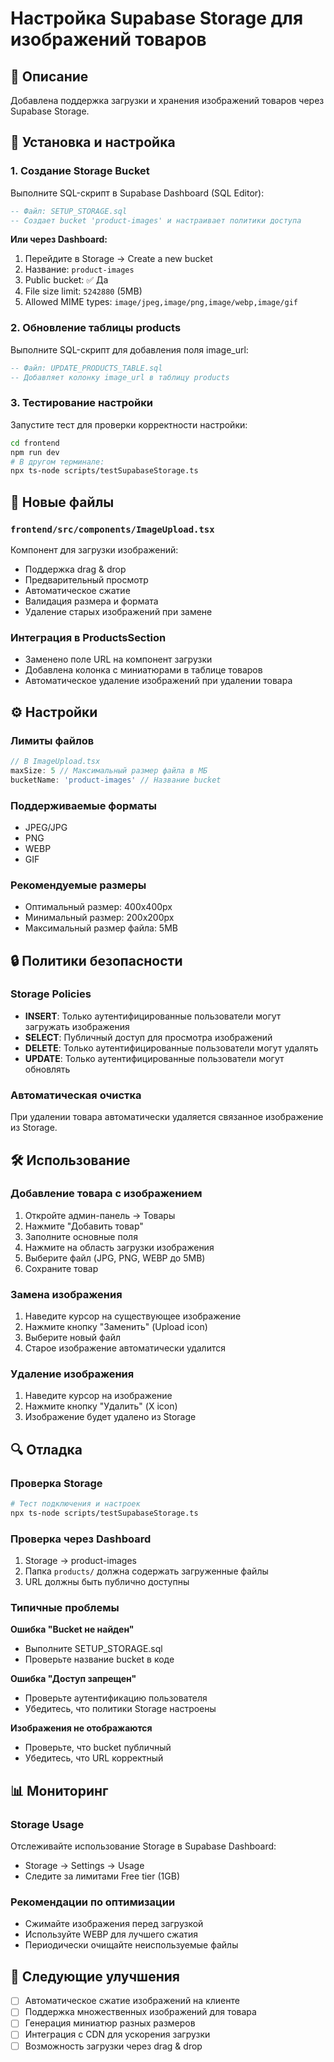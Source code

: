 # Настройка Supabase Storage для изображений товаров

## 📝 Описание
Добавлена поддержка загрузки и хранения изображений товаров через Supabase Storage.

## 🚀 Установка и настройка

### 1. Создание Storage Bucket
Выполните SQL-скрипт в Supabase Dashboard (SQL Editor):

```sql
-- Файл: SETUP_STORAGE.sql
-- Создает bucket 'product-images' и настраивает политики доступа
```

**Или через Dashboard:**
1. Перейдите в Storage → Create a new bucket
2. Название: `product-images`
3. Public bucket: ✅ Да
4. File size limit: `5242880` (5MB)
5. Allowed MIME types: `image/jpeg,image/png,image/webp,image/gif`

### 2. Обновление таблицы products
Выполните SQL-скрипт для добавления поля image_url:

```sql
-- Файл: UPDATE_PRODUCTS_TABLE.sql
-- Добавляет колонку image_url в таблицу products
```

### 3. Тестирование настройки
Запустите тест для проверки корректности настройки:

```bash
cd frontend
npm run dev
# В другом терминале:
npx ts-node scripts/testSupabaseStorage.ts
```

## 📁 Новые файлы

### `frontend/src/components/ImageUpload.tsx`
Компонент для загрузки изображений:
- Поддержка drag & drop
- Предварительный просмотр
- Автоматическое сжатие
- Валидация размера и формата
- Удаление старых изображений при замене

### Интеграция в ProductsSection
- Заменено поле URL на компонент загрузки
- Добавлена колонка с миниатюрами в таблице товаров
- Автоматическое удаление изображений при удалении товара

## ⚙️ Настройки

### Лимиты файлов
```typescript
// В ImageUpload.tsx
maxSize: 5 // Максимальный размер файла в МБ
bucketName: 'product-images' // Название bucket
```

### Поддерживаемые форматы
- JPEG/JPG
- PNG  
- WEBP
- GIF

### Рекомендуемые размеры
- Оптимальный размер: 400x400px
- Минимальный размер: 200x200px
- Максимальный размер файла: 5MB

## 🔒 Политики безопасности

### Storage Policies
- **INSERT**: Только аутентифицированные пользователи могут загружать изображения
- **SELECT**: Публичный доступ для просмотра изображений  
- **DELETE**: Только аутентифицированные пользователи могут удалять
- **UPDATE**: Только аутентифицированные пользователи могут обновлять

### Автоматическая очистка
При удалении товара автоматически удаляется связанное изображение из Storage.

## 🛠️ Использование

### Добавление товара с изображением
1. Откройте админ-панель → Товары
2. Нажмите "Добавить товар"
3. Заполните основные поля
4. Нажмите на область загрузки изображения
5. Выберите файл (JPG, PNG, WEBP до 5MB)
6. Сохраните товар

### Замена изображения
1. Наведите курсор на существующее изображение
2. Нажмите кнопку "Заменить" (Upload icon)
3. Выберите новый файл
4. Старое изображение автоматически удалится

### Удаление изображения  
1. Наведите курсор на изображение
2. Нажмите кнопку "Удалить" (X icon)
3. Изображение будет удалено из Storage

## 🔍 Отладка

### Проверка Storage
```bash
# Тест подключения и настроек
npx ts-node scripts/testSupabaseStorage.ts
```

### Проверка через Dashboard
1. Storage → product-images
2. Папка `products/` должна содержать загруженные файлы
3. URL должны быть публично доступны

### Типичные проблемы

**Ошибка "Bucket не найден"**
- Выполните SETUP_STORAGE.sql
- Проверьте название bucket в коде

**Ошибка "Доступ запрещен"**  
- Проверьте аутентификацию пользователя
- Убедитесь, что политики Storage настроены

**Изображения не отображаются**
- Проверьте, что bucket публичный
- Убедитесь, что URL корректный

## 📊 Мониторинг

### Storage Usage
Отслеживайте использование Storage в Supabase Dashboard:
- Storage → Settings → Usage
- Следите за лимитами Free tier (1GB)

### Рекомендации по оптимизации
- Сжимайте изображения перед загрузкой
- Используйте WEBP для лучшего сжатия
- Периодически очищайте неиспользуемые файлы

## 🎯 Следующие улучшения

- [ ] Автоматическое сжатие изображений на клиенте
- [ ] Поддержка множественных изображений для товара
- [ ] Генерация миниатюр разных размеров
- [ ] Интеграция с CDN для ускорения загрузки
- [ ] Возможность загрузки через drag & drop
